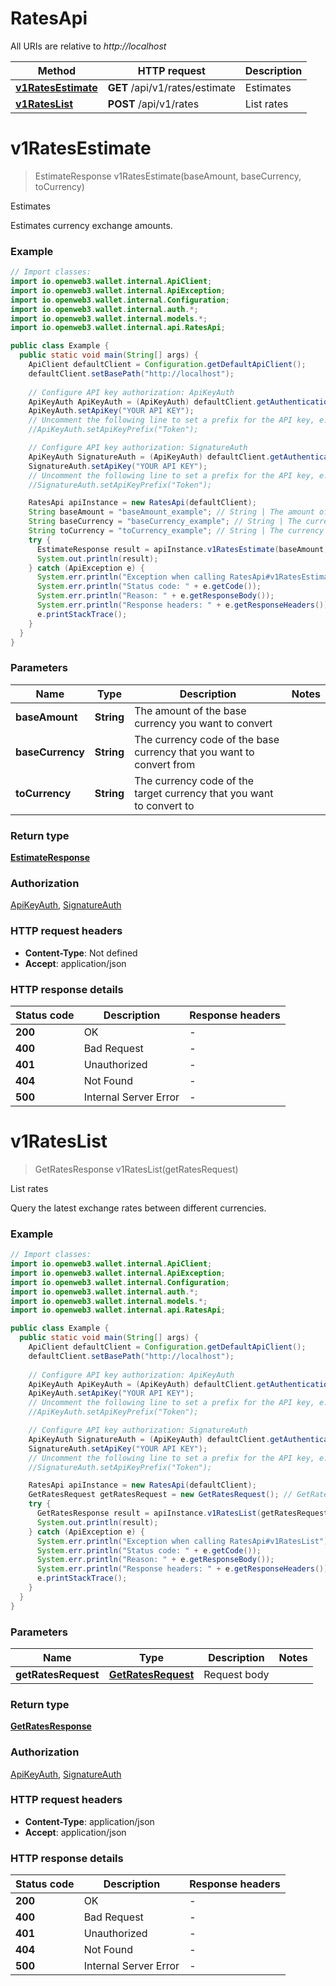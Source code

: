 # RatesApi

All URIs are relative to *http://localhost*

Method | HTTP request | Description
------------- | ------------- | -------------
[**v1RatesEstimate**](RatesApi.md#v1RatesEstimate) | **GET** /api/v1/rates/estimate | Estimates
[**v1RatesList**](RatesApi.md#v1RatesList) | **POST** /api/v1/rates | List rates


<a name="v1RatesEstimate"></a>
# **v1RatesEstimate**
> EstimateResponse v1RatesEstimate(baseAmount, baseCurrency, toCurrency)

Estimates

Estimates currency exchange amounts.

### Example
```java
// Import classes:
import io.openweb3.wallet.internal.ApiClient;
import io.openweb3.wallet.internal.ApiException;
import io.openweb3.wallet.internal.Configuration;
import io.openweb3.wallet.internal.auth.*;
import io.openweb3.wallet.internal.models.*;
import io.openweb3.wallet.internal.api.RatesApi;

public class Example {
  public static void main(String[] args) {
    ApiClient defaultClient = Configuration.getDefaultApiClient();
    defaultClient.setBasePath("http://localhost");
    
    // Configure API key authorization: ApiKeyAuth
    ApiKeyAuth ApiKeyAuth = (ApiKeyAuth) defaultClient.getAuthentication("ApiKeyAuth");
    ApiKeyAuth.setApiKey("YOUR API KEY");
    // Uncomment the following line to set a prefix for the API key, e.g. "Token" (defaults to null)
    //ApiKeyAuth.setApiKeyPrefix("Token");

    // Configure API key authorization: SignatureAuth
    ApiKeyAuth SignatureAuth = (ApiKeyAuth) defaultClient.getAuthentication("SignatureAuth");
    SignatureAuth.setApiKey("YOUR API KEY");
    // Uncomment the following line to set a prefix for the API key, e.g. "Token" (defaults to null)
    //SignatureAuth.setApiKeyPrefix("Token");

    RatesApi apiInstance = new RatesApi(defaultClient);
    String baseAmount = "baseAmount_example"; // String | The amount of the base currency you want to convert
    String baseCurrency = "baseCurrency_example"; // String | The currency code of the base currency that you want to convert from
    String toCurrency = "toCurrency_example"; // String | The currency code of the target currency that you want to convert to
    try {
      EstimateResponse result = apiInstance.v1RatesEstimate(baseAmount, baseCurrency, toCurrency);
      System.out.println(result);
    } catch (ApiException e) {
      System.err.println("Exception when calling RatesApi#v1RatesEstimate");
      System.err.println("Status code: " + e.getCode());
      System.err.println("Reason: " + e.getResponseBody());
      System.err.println("Response headers: " + e.getResponseHeaders());
      e.printStackTrace();
    }
  }
}
```

### Parameters

Name | Type | Description  | Notes
------------- | ------------- | ------------- | -------------
 **baseAmount** | **String**| The amount of the base currency you want to convert |
 **baseCurrency** | **String**| The currency code of the base currency that you want to convert from |
 **toCurrency** | **String**| The currency code of the target currency that you want to convert to |

### Return type

[**EstimateResponse**](EstimateResponse.md)

### Authorization

[ApiKeyAuth](../README.md#ApiKeyAuth), [SignatureAuth](../README.md#SignatureAuth)

### HTTP request headers

 - **Content-Type**: Not defined
 - **Accept**: application/json

### HTTP response details
| Status code | Description | Response headers |
|-------------|-------------|------------------|
**200** | OK |  -  |
**400** | Bad Request |  -  |
**401** | Unauthorized |  -  |
**404** | Not Found |  -  |
**500** | Internal Server Error |  -  |

<a name="v1RatesList"></a>
# **v1RatesList**
> GetRatesResponse v1RatesList(getRatesRequest)

List rates

Query the latest exchange rates between different currencies.

### Example
```java
// Import classes:
import io.openweb3.wallet.internal.ApiClient;
import io.openweb3.wallet.internal.ApiException;
import io.openweb3.wallet.internal.Configuration;
import io.openweb3.wallet.internal.auth.*;
import io.openweb3.wallet.internal.models.*;
import io.openweb3.wallet.internal.api.RatesApi;

public class Example {
  public static void main(String[] args) {
    ApiClient defaultClient = Configuration.getDefaultApiClient();
    defaultClient.setBasePath("http://localhost");
    
    // Configure API key authorization: ApiKeyAuth
    ApiKeyAuth ApiKeyAuth = (ApiKeyAuth) defaultClient.getAuthentication("ApiKeyAuth");
    ApiKeyAuth.setApiKey("YOUR API KEY");
    // Uncomment the following line to set a prefix for the API key, e.g. "Token" (defaults to null)
    //ApiKeyAuth.setApiKeyPrefix("Token");

    // Configure API key authorization: SignatureAuth
    ApiKeyAuth SignatureAuth = (ApiKeyAuth) defaultClient.getAuthentication("SignatureAuth");
    SignatureAuth.setApiKey("YOUR API KEY");
    // Uncomment the following line to set a prefix for the API key, e.g. "Token" (defaults to null)
    //SignatureAuth.setApiKeyPrefix("Token");

    RatesApi apiInstance = new RatesApi(defaultClient);
    GetRatesRequest getRatesRequest = new GetRatesRequest(); // GetRatesRequest | Request body
    try {
      GetRatesResponse result = apiInstance.v1RatesList(getRatesRequest);
      System.out.println(result);
    } catch (ApiException e) {
      System.err.println("Exception when calling RatesApi#v1RatesList");
      System.err.println("Status code: " + e.getCode());
      System.err.println("Reason: " + e.getResponseBody());
      System.err.println("Response headers: " + e.getResponseHeaders());
      e.printStackTrace();
    }
  }
}
```

### Parameters

Name | Type | Description  | Notes
------------- | ------------- | ------------- | -------------
 **getRatesRequest** | [**GetRatesRequest**](GetRatesRequest.md)| Request body |

### Return type

[**GetRatesResponse**](GetRatesResponse.md)

### Authorization

[ApiKeyAuth](../README.md#ApiKeyAuth), [SignatureAuth](../README.md#SignatureAuth)

### HTTP request headers

 - **Content-Type**: application/json
 - **Accept**: application/json

### HTTP response details
| Status code | Description | Response headers |
|-------------|-------------|------------------|
**200** | OK |  -  |
**400** | Bad Request |  -  |
**401** | Unauthorized |  -  |
**404** | Not Found |  -  |
**500** | Internal Server Error |  -  |

